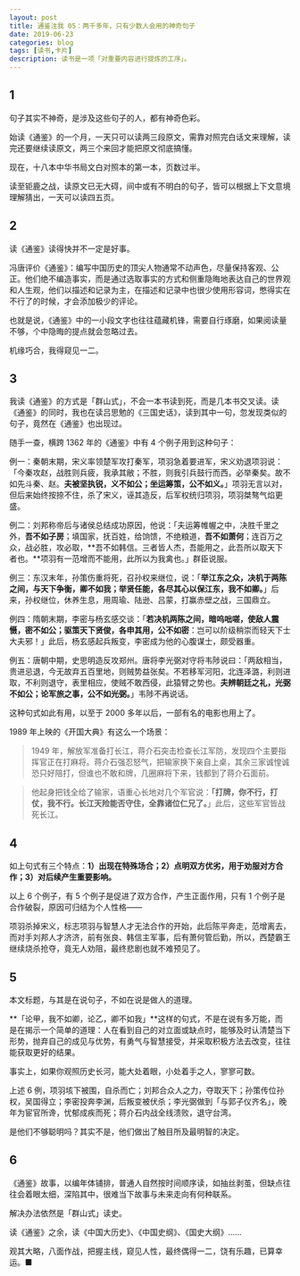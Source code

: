 ```yaml
---
layout: post
title: 通鉴注我 05：两千多年，只有少数人会用的神奇句子
date: 2019-06-23
categories: blog
tags: [读书,卡片]
description: 读书是一项「对重要内容进行提炼的工序」。
---
```



## 1

句子其实不神奇，是涉及这些句子的人，都有神奇色彩。

始读《通鉴》的一个月，一天只可以读两三段原文，需靠对照完白话文来理解，读完还要继续读原文，两三个来回才能把原文彻底搞懂。

现在，十八本中华书局文白对照本的第一本，页数过半。

读至钜鹿之战，读原文已无大碍，间中或有不明白的句子，皆可以根据上下文意境理解猜出，一天可以读四五页。

## 2

读《通鉴》读得快并不一定是好事。

冯唐评价《通鉴》：编写中国历史的顶尖人物通常不动声色，尽量保持客观、公正。他们绝不编造事实，而是通过选取事实的方式和侧重隐晦地表达自己的世界观和人生观，他们以描述和记录为主，在描述和记录中也很少使用形容词，憋得实在不行了的时候，才会添加极少的评论。

也就是说，《通鉴》中的一小段文字也往往蕴藏机锋，需要自行琢磨，如果阅读量不够，个中隐晦的提点就会忽略过去。

机缘巧合，我得窥见一二。

## 3

我读《通鉴》的方式是「群山式」，不会一本书读到死，而是几本书交叉读。读《通鉴》的同时，我也在读吕思勉的《三国史话》，读到其中一句，忽发现类似的句子，竟然在《通鉴》也出现过。

随手一查，横跨 1362 年的《通鉴》中有 4 个例子用到这种句子：

例一：秦朝末期，宋义率领楚军攻打秦军，项羽急着要进军，宋义劝退项羽说：「今秦攻赵，战胜则兵疲，我承其敝；不胜，则我引兵鼓行而西，必举秦矣。故不如先斗秦、赵。**夫被坚执锐，义不如公；坐运筹策，公不如义。**」项羽无言以对，但后来始终按捺不住，杀了宋义，诬其造反，后军权统归项羽，项羽桀骜气焰更盛。

例二：刘邦称帝后与诸侯总结成功原因，他说：「夫运筹帷幄之中，决胜千里之外，**吾不如子房**；填国家，抚百姓，给饷馈，不绝粮道，**吾不如萧何**；连百万之众，战必胜，攻必取，**吾不如韩信。三者皆人杰，吾能用之，此吾所以取天下者也。**项羽有一范增而不能用，此所以为我禽也。」群臣说服。

例三：东汉末年，孙策伤重将死，召孙权来继位，说：「**举江东之众，决机于两陈之间，与天下争衡，卿不如我；举贤任能，各尽其心以保江东，我不如卿。**」后来，孙权继位，休养生息，用周瑜、陆逊、吕蒙，打赢赤壁之战，三国鼎立。

例四：隋朝末期，李密与杨玄感交谈：「**若决机两陈之间，暗呜咄嗟，使敌人震慑，密不如公；驱策天下贤俊，各申其用，公不如密**：岂可以阶级稍崇而轻天下士大夫邪！」此后，杨玄感起兵叛变，李密成为他的心腹谋士，颇受器重。

例五：唐朝中期，史思明造反攻郑州。唐将李光弼对守将韦陟说曰：「两敌相当，贵进忌退，今无故弃五百里地，则贼势益张矣。不若移军河阳，北连泽潞，利则进取，不利则退守，表里相应，使贼不敢西侵，此猿臂之势也。**夫辨朝廷之礼，光弼不如公；论军旅之事，公不如光弼。**」韦陟不再说话。

这种句式如此有用，以至于 2000 多年以后，一部有名的电影也用上了。

1989 年上映的《开国大典》有这么一个场景：

> 1949 年，解放军准备打长江，蒋介石突击检查长江军防，发现四个主要指挥官正在打麻将。蒋介石强忍怒气，把输家换下亲自上桌，其余三家诚惶诚恐只好陪打，但谁也不敢和牌，几圈麻将下来，钱都到了蒋介石面前。

> 他起身把钱全给了输家，语重心长地对几个军官说：**「打牌，你不行，打仗，我不行。长江天险能否守住，全靠诸位仁兄了。**」此后，这些军官皆战死长江。

## 4

如上句式有三个特点：**1）出现在特殊场合；2）点明双方优劣，用于劝服对方合作；3）对后续产生重要影响。**

以上 6 个例子，有 5 个例子是促进了双方合作，产生正面作用，只有 1 个例子是合作破裂，原因可归结为个人性格——

项羽杀掉宋义，标志项羽与智慧人才无法合作的开始，此后陈平奔走，范增离去，而对手刘邦人才济济，前有张良、韩信主军事，后有萧何管后勤，所以，西楚霸王继续烧杀抢夺，竟无人劝阻，最终悲剧也就不难预见了。

## 5

本文标题，与其是在说句子，不如在说是做人的道理。

**「论甲，我不如卿，论乙，卿不如我」**这样的句式，不是在说有多万能，而是在揭示一个简单的道理：人在看到自己的对立面或缺点时，能够及时认清楚当下形势，抛弃自己的成见与优势，有勇气与智慧接受，并采取积极方法去改变，往往能获取更好的结果。

事实上，如果你观照历史长河，能大处着眼，小处着手之人，寥寥可数。

上述 6 例，项羽垓下被围，自杀而亡；刘邦合众人之力，夺取天下；孙策传位孙权，吴国得立；李密投奔李渊，后叛变被伏杀；李光弼做到「与郭子仪齐名」，晚年为宦官所谗，忧郁成疾而死；蒋介石内战全线溃败，退守台湾。

是他们不够聪明吗？其实不是，他们做出了触目所及最明智的决定。

## 6

《通鉴》故事，以编年体铺排，普通人自然按时间顺序读，如抽丝剥茧，但缺点往往会着眼太细，深陷其中，很难当下故事与未来走向有何种联系。

解决办法依然是「群山式」读史。

读《通鉴》之余，读《中国大历史》、《中国史纲》、《国史大纲》……

观其大略，八面作战，把握主线，窥见人性，最终偶得一二，饶有乐趣，已算幸运。■


